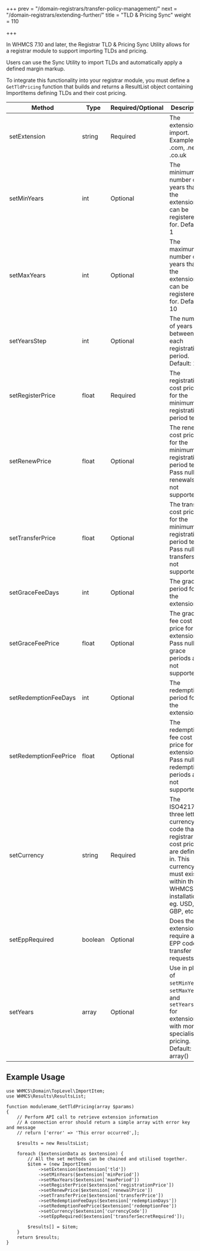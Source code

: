 +++
prev = "/domain-registrars/transfer-policy-management/"
next = "/domain-registrars/extending-further/"
title = "TLD & Pricing Sync"
weight = 110

+++

In WHMCS 7.10 and later, the Registrar TLD & Pricing Sync Utility allows for a registrar module to support importing TLDs and pricing.

Users can use the Sync Utility to import TLDs and automatically apply a defined margin markup.

To integrate this functionality into your registrar module, you must define a `GetTldPricing` function that builds and returns a ResultList object containing ImportItems defining TLDs and their cost pricing.

| Method | Type | Required/Optional | Description |
| --------- | ----------- | ------ | ------ |
| setExtension | string | Required | The extension to import. Example: .com, .net, or .co.uk |
| setMinYears | int | Optional | The minimum number of years that the extension can be registered for. Default: 1 |
| setMaxYears | int | Optional | The maximum number of years that the extension can be registered for. Default: 10 |
| setYearsStep | int | Optional | The number of years between each registration period. Default: 1 |
| setRegisterPrice | float | Required | The registration cost price for the minimum registration period term. |
| setRenewPrice | float | Optional |  The renewal cost price for the minimum registration period term. Pass null if renewals are not supported. |
| setTransferPrice | float | Optional |  The transfer cost price for the minimum registration period term. Pass null if transfers are not supported. |
| setGraceFeeDays | int | Optional |  The grace period for the extension.  |
| setGraceFeePrice | float | Optional |  The grace fee cost price for the extension. Pass null if grace periods are not supported.  |
| setRedemptionFeeDays | int | Optional |  The redemption period for the extension.  |
| setRedemptionFeePrice | float | Optional |  The redemption fee cost price for the extension. Pass null if redemption periods are not supported.  |
| setCurrency | string | Required | The ISO4217 three letter currency code that registrar cost prices are defined in. This currency must exist within the WHMCS installation. eg. USD, GBP, etc.... |
| setEppRequired | boolean | Optional |  Does the extension require an EPP code for transfer requests |
| setYears | array | Optional | Use in place of `setMinYears`, `setMaxYears`, and `setYearsStep` for extensions with more specialised pricing. Default: array()

## Example Usage

```
use WHMCS\Domain\TopLevel\ImportItem;
use WHMCS\Results\ResultsList;

function modulename_GetTldPricing(array $params)
{
    // Perform API call to retrieve extension information
    // A connection error should return a simple array with error key and message
    // return ['error' => 'This error occurred',];

    $results = new ResultsList;

    foreach ($extensionData as $extension) {
        // All the set methods can be chained and utilised together.
        $item = (new ImportItem)
            ->setExtension($extension['tld'])
            ->setMinYears($extension['minPeriod'])
            ->setMaxYears($extension['maxPeriod'])
            ->setRegisterPrice($extension['registrationPrice'])
            ->setRenewPrice($extension['renewalPrice'])
            ->setTransferPrice($extension['transferPrice'])
            ->setRedemptionFeeDays($extension['redemptionDays'])
            ->setRedemptionFeePrice($extension['redemptionFee'])
            ->setCurrency($extension['currencyCode'])
            ->setEppRequired($extension['transferSecretRequired']);

        $results[] = $item;
    }
    return $results;
}
```
